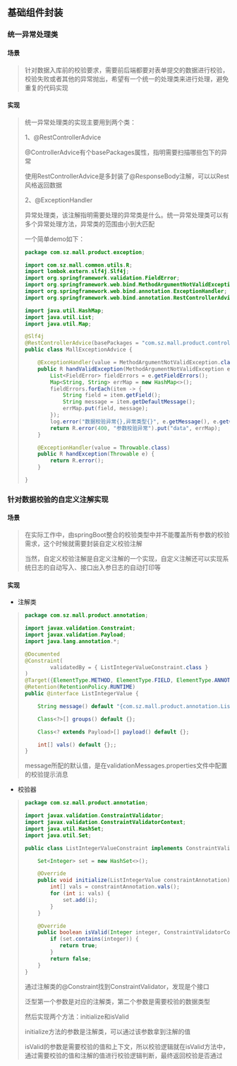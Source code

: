 ## 基础组件封装

### 统一异常处理类

#### 场景

> 针对数据入库前的校验要求，需要前后端都要对表单提交的数据进行校验，校验失败或者其他的异常抛出，希望有一个统一的处理类来进行处理，避免重复的代码实现

#### 实现

> 统一异常处理类的实现主要用到两个类：
>
> 1、@RestControllerAdvice
>
> @ControllerAdvice有个basePackages属性，指明需要扫描哪些包下的异常
>
> 使用RestControllerAdvice是多封装了@ResponseBody注解，可以以Rest风格返回数据
>
> 2、@ExceptionHandler
>
> 异常处理类，该注解指明需要处理的异常类是什么。统一异常处理类可以有多个异常处理方法，异常类的范围由小到大匹配
>
> 一个简单demo如下：
>
> ```java
> package com.sz.mall.product.exception;
> 
> import com.sz.mall.common.utils.R;
> import lombok.extern.slf4j.Slf4j;
> import org.springframework.validation.FieldError;
> import org.springframework.web.bind.MethodArgumentNotValidException;
> import org.springframework.web.bind.annotation.ExceptionHandler;
> import org.springframework.web.bind.annotation.RestControllerAdvice;
> 
> import java.util.HashMap;
> import java.util.List;
> import java.util.Map;
> 
> @Slf4j
> @RestControllerAdvice(basePackages = "com.sz.mall.product.controller")
> public class MallExceptionAdvice {
> 
>     @ExceptionHandler(value = MethodArgumentNotValidException.class)
>     public R handValidException(MethodArgumentNotValidException e) {
>         List<FieldError> fieldErrors = e.getFieldErrors();
>         Map<String, String> errMap = new HashMap<>();
>         fieldErrors.forEach(item -> {
>             String field = item.getField();
>             String message = item.getDefaultMessage();
>             errMap.put(field, message);
>         });
>         log.error("数据校验异常{},异常类型{}", e.getMessage(), e.getClass());
>         return R.error(400, "参数校验异常").put("data", errMap);
>     }
> 
>     @ExceptionHandler(value = Throwable.class)
>     public R handException(Throwable e) {
>         return R.error();
>     }
> 
> }
> ```

### 针对数据校验的自定义注解实现

#### 场景

> 在实际工作中，由springBoot整合的校验类型中并不能覆盖所有参数的校验需求，这个时候就需要封装自定义校验注解
>
> 当然，自定义校验注解是自定义注解的一个实现，自定义注解还可以实现系统日志的自动写入、接口出入参日志的自动打印等

#### 实现

- 注解类

> ```java
> package com.sz.mall.product.annotation;
> 
> import javax.validation.Constraint;
> import javax.validation.Payload;
> import java.lang.annotation.*;
> 
> @Documented
> @Constraint(
>         validatedBy = { ListIntegerValueConstraint.class }
> )
> @Target({ElementType.METHOD, ElementType.FIELD, ElementType.ANNOTATION_TYPE, ElementType.CONSTRUCTOR, ElementType.PARAMETER, ElementType.TYPE_USE})
> @Retention(RetentionPolicy.RUNTIME)
> public @interface ListIntegerValue {
> 
>     String message() default "{com.sz.mall.product.annotation.ListIntegerValue.message}";
> 
>     Class<?>[] groups() default {};
> 
>     Class<? extends Payload>[] payload() default {};
> 
>     int[] vals() default {};;
> }
> ```
>
> message所配的默认值，是在validationMessages.properties文件中配置的校验提示消息

- 校验器

> ```java
> package com.sz.mall.product.annotation;
> 
> import javax.validation.ConstraintValidator;
> import javax.validation.ConstraintValidatorContext;
> import java.util.HashSet;
> import java.util.Set;
> 
> public class ListIntegerValueConstraint implements ConstraintValidator<ListIntegerValue, Integer> {
> 
>     Set<Integer> set = new HashSet<>();
> 
>     @Override
>     public void initialize(ListIntegerValue constraintAnnotation) {
>         int[] vals = constraintAnnotation.vals();
>         for (int i: vals) {
>             set.add(i);
>         }
>     }
> 
>     @Override
>     public boolean isValid(Integer integer, ConstraintValidatorContext constraintValidatorContext) {
>         if (set.contains(integer)) {
>            return true;
>         }
>         return false;
>     }
> }
> ```
>
> 通过注解类的@Constraint找到ConstraintValidator，发现是个接口
>
> 泛型第一个参数是对应的注解类，第二个参数是需要校验的数据类型
>
> 然后实现两个方法：initialize和isValid
>
> initialize方法的参数是注解类，可以通过该参数拿到注解的值
>
> isValid的参数是需要校验的值和上下文，所以校验逻辑就在isValid方法中，通过需要校验的值和注解的值进行校验逻辑判断，最终返回校验是否通过